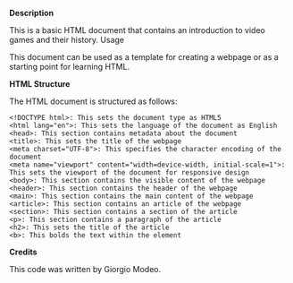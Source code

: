 **Description**

This is a basic HTML document that contains an introduction to video games and their history.
Usage

This document can be used as a template for creating a webpage or as a starting point for learning HTML.

**HTML Structure**

The HTML document is structured as follows:

    <!DOCTYPE html>: This sets the document type as HTML5
    <html lang="en">: This sets the language of the document as English
    <head>: This section contains metadata about the document
    <title>: This sets the title of the webpage
    <meta charset="UTF-8">: This specifies the character encoding of the document
    <meta name="viewport" content="width=device-width, initial-scale=1">: This sets the viewport of the document for responsive design
    <body>: This section contains the visible content of the webpage
    <header>: This section contains the header of the webpage
    <main>: This section contains the main content of the webpage
    <article>: This section contains an article of the webpage
    <section>: This section contains a section of the article
    <p>: This section contains a paragraph of the article
    <h2>: This sets the title of the article
    <b>: This bolds the text within the element

**Credits**

This code was written by Giorgio Modeo.